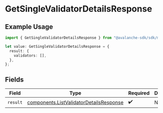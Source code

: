 # GetSingleValidatorDetailsResponse

## Example Usage

```typescript
import { GetSingleValidatorDetailsResponse } from "@avalanche-sdk/sdk/models/operations";

let value: GetSingleValidatorDetailsResponse = {
  result: {
    validators: [],
  },
};
```

## Fields

| Field                                                                                              | Type                                                                                               | Required                                                                                           | Description                                                                                        |
| -------------------------------------------------------------------------------------------------- | -------------------------------------------------------------------------------------------------- | -------------------------------------------------------------------------------------------------- | -------------------------------------------------------------------------------------------------- |
| `result`                                                                                           | [components.ListValidatorDetailsResponse](../../models/components/listvalidatordetailsresponse.md) | :heavy_check_mark:                                                                                 | N/A                                                                                                |